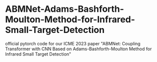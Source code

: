 # ABMNet-Adams-Bashforth-Moulton-Method-for-Infrared-Small-Target-Detection
official pytorch code for our ICME 2023 paper "ABMNet: Coupling Transformer with CNN Based on Adams-Bashforth-Moulton Method for Infrared Small Target Detection"
